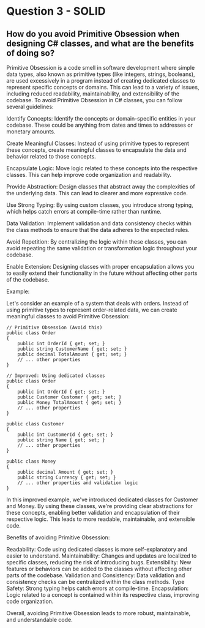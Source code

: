 # Question 3 - SOLID

## How do you avoid Primitive Obsession when designing C# classes, and what are the benefits of doing so?

Primitive Obsession is a code smell in software development where simple data types, also known as primitive types (like integers, strings, booleans), are used excessively in a program instead of creating dedicated classes to represent specific concepts or domains. This can lead to a variety of issues, including reduced readability, maintainability, and extensibility of the codebase. To avoid Primitive Obsession in C# classes, you can follow several guidelines:

Identify Concepts: Identify the concepts or domain-specific entities in your codebase. These could be anything from dates and times to addresses or monetary amounts.

Create Meaningful Classes: Instead of using primitive types to represent these concepts, create meaningful classes to encapsulate the data and behavior related to those concepts.

Encapsulate Logic: Move logic related to these concepts into the respective classes. This can help improve code organization and readability.

Provide Abstraction: Design classes that abstract away the complexities of the underlying data. This can lead to clearer and more expressive code.

Use Strong Typing: By using custom classes, you introduce strong typing, which helps catch errors at compile-time rather than runtime.

Data Validation: Implement validation and data consistency checks within the class methods to ensure that the data adheres to the expected rules.

Avoid Repetition: By centralizing the logic within these classes, you can avoid repeating the same validation or transformation logic throughout your codebase.

Enable Extension: Designing classes with proper encapsulation allows you to easily extend their functionality in the future without affecting other parts of the codebase.

Example:

Let's consider an example of a system that deals with orders. Instead of using primitive types to represent order-related data, we can create meaningful classes to avoid Primitive Obsession:

```
// Primitive Obsession (Avoid this)
public class Order
{
    public int OrderId { get; set; }
    public string CustomerName { get; set; }
    public decimal TotalAmount { get; set; }
    // ... other properties
}

// Improved: Using dedicated classes
public class Order
{
    public int OrderId { get; set; }
    public Customer Customer { get; set; }
    public Money TotalAmount { get; set; }
    // ... other properties
}

public class Customer
{
    public int CustomerId { get; set; }
    public string Name { get; set; }
    // ... other properties
}

public class Money
{
    public decimal Amount { get; set; }
    public string Currency { get; set; }
    // ... other properties and validation logic
}

```
In this improved example, we've introduced dedicated classes for Customer and Money. By using these classes, we're providing clear abstractions for these concepts, enabling better validation and encapsulation of their respective logic. This leads to more readable, maintainable, and extensible code.

Benefits of avoiding Primitive Obsession:

Readability: Code using dedicated classes is more self-explanatory and easier to understand.
Maintainability: Changes and updates are localized to specific classes, reducing the risk of introducing bugs.
Extensibility: New features or behaviors can be added to the classes without affecting other parts of the codebase.
Validation and Consistency: Data validation and consistency checks can be centralized within the class methods.
Type Safety: Strong typing helps catch errors at compile-time.
Encapsulation: Logic related to a concept is contained within its respective class, improving code organization.

Overall, avoiding Primitive Obsession leads to more robust, maintainable, and understandable code.